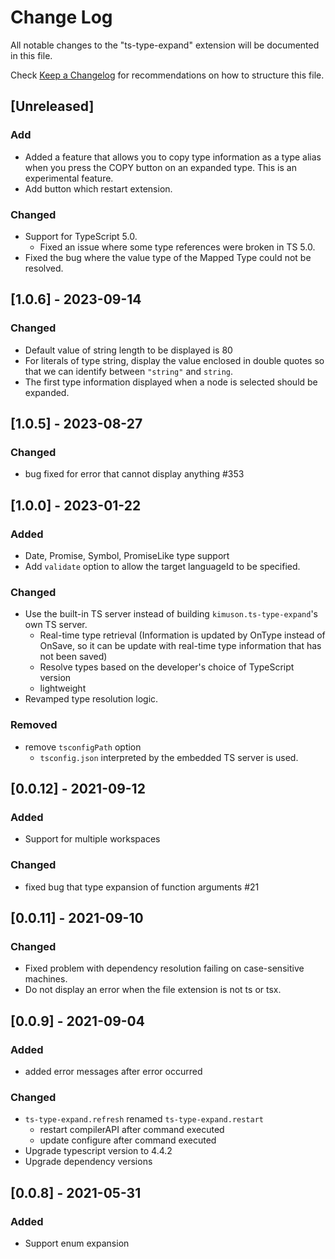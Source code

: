 # Change Log

All notable changes to the "ts-type-expand" extension will be documented in this file.

Check [Keep a Changelog](http://keepachangelog.com/) for recommendations on how to structure this file.

## [Unreleased]

### Add

- Added a feature that allows you to copy type information as a type alias when you press the COPY button on an expanded type. This is an experimental feature.
- Add button which restart extension.

### Changed

- Support for TypeScript 5.0.
  - Fixed an issue where some type references were broken in TS 5.0.
- Fixed the bug where the value type of the Mapped Type could not be resolved.

## [1.0.6] - 2023-09-14

### Changed

- Default value of string length to be displayed is 80
- For literals of type string, display the value enclosed in double quotes so that we can identify between `"string"` and `string`.
- The first type information displayed when a node is selected should be expanded.

## [1.0.5] - 2023-08-27

### Changed

- bug fixed for error that cannot display anything #353

## [1.0.0] - 2023-01-22

### Added

- Date, Promise, Symbol, PromiseLike type support
- Add `validate` option to allow the target languageId to be specified.

### Changed

- Use the built-in TS server instead of building `kimuson.ts-type-expand`'s own TS server.
  - Real-time type retrieval (Information is updated by OnType instead of OnSave, so it can be update with real-time type information that has not been saved)
  - Resolve types based on the developer's choice of TypeScript version
  - lightweight
- Revamped type resolution logic.

### Removed

- remove `tsconfigPath` option
  - `tsconfig.json` interpreted by the embedded TS server is used.

## [0.0.12] - 2021-09-12

### Added

- Support for multiple workspaces

### Changed

- fixed bug that type expansion of function arguments #21

## [0.0.11] - 2021-09-10

### Changed

- Fixed problem with dependency resolution failing on case-sensitive machines.
- Do not display an error when the file extension is not ts or tsx.

## [0.0.9] - 2021-09-04

### Added

- added error messages after error occurred

### Changed

- `ts-type-expand.refresh` renamed `ts-type-expand.restart`
  - restart compilerAPI after command executed
  - update configure after command executed
- Upgrade typescript version to 4.4.2
- Upgrade dependency versions

## [0.0.8] - 2021-05-31

### Added

- Support enum expansion
